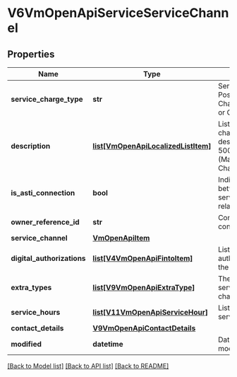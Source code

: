 # V6VmOpenApiServiceServiceChannel

## Properties
Name | Type | Description | Notes
------------ | ------------- | ------------- | -------------
**service_charge_type** | **str** | Service charge type. Possible values are: Chargeable, FreeOfCharge or Other. | [optional] 
**description** | [**list[VmOpenApiLocalizedListItem]**](VmOpenApiLocalizedListItem.md) | List of localized service channel relationship descriptions. (Max.Length: 500 Description). (Max.Length: 500 ChargeTypeAdditionalInfo). | [optional] 
**is_asti_connection** | **bool** | Indicates if connection between service and service channel is ASTI related. | [optional] 
**owner_reference_id** | **str** | Contact details for connection. | [optional] 
**service_channel** | [**VmOpenApiItem**](VmOpenApiItem.md) |  | [optional] 
**digital_authorizations** | [**list[V4VmOpenApiFintoItem]**](V4VmOpenApiFintoItem.md) | List of digital authorizations related to the service. | [optional] 
**extra_types** | [**list[V9VmOpenApiExtraType]**](V9VmOpenApiExtraType.md) | The extra types related to service and service channel connection. | [optional] 
**service_hours** | [**list[V11VmOpenApiServiceHour]**](V11VmOpenApiServiceHour.md) | List of connection related service hours. | [optional] 
**contact_details** | [**V9VmOpenApiContactDetails**](V9VmOpenApiContactDetails.md) |  | [optional] 
**modified** | **datetime** | Date when connection was modified/created (UTC). | [optional] 

[[Back to Model list]](../README.md#documentation-for-models) [[Back to API list]](../README.md#documentation-for-api-endpoints) [[Back to README]](../README.md)

